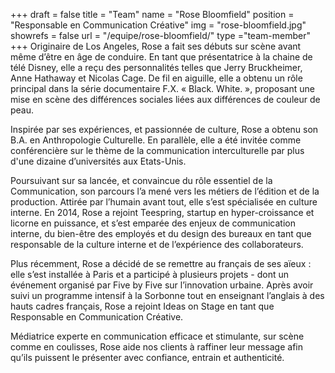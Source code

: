 +++
draft		= false
title		= "Team"
name		= "Rose Bloomfield"
position 	= "Responsable en Communication Créative"
img			= "rose-bloomfield.jpg"
showrefs	= false
url			= "/equipe/rose-bloomfield/"
type		="team-member"
+++
Originaire de Los Angeles, Rose a fait ses débuts sur scène avant même d’être en âge de conduire. En tant que présentatrice à la chaine de télé Disney, elle a reçu des personnalités telles que Jerry Bruckheimer, Anne Hathaway et Nicolas Cage. De fil en aiguille, elle a obtenu un rôle principal dans la série documentaire F.X. « Black. White. », proposant une mise en scène des différences sociales liées aux différences de couleur de peau. 

Inspirée par ses expériences, et passionnée de culture, Rose a obtenu son B.A. en Anthropologie Culturelle. En parallèle, elle a été invitée comme conférencière sur le thème de la communication interculturelle par plus d'une dizaine d’universités aux Etats-Unis.

Poursuivant sur sa lancée, et convaincue du rôle essentiel de la Communication, son parcours l’a mené vers les métiers de l’édition et de la production. Attirée par l’humain avant tout, elle s’est spécialisée en culture interne. En 2014, Rose a rejoint Teespring, startup en hyper-croissance et licorne en puissance, et s’est emparée des enjeux de communication interne, du bien-être des employés et du design des bureaux en tant que responsable de la culture interne et de l’expérience des collaborateurs. 

Plus récemment, Rose a décidé de se remettre au français de ses aïeux : elle s’est installée à Paris et a participé à plusieurs projets - dont un événement organisé par Five by Five sur l’innovation urbaine. Après avoir suivi un programme intensif à la Sorbonne tout en enseignant l’anglais à des hauts cadres français, Rose a rejoint Ideas on Stage en tant que Responsable en Communication Créative. 

Médiatrice experte en communication efficace et stimulante, sur scène comme en coulisses, Rose aide nos clients à raffiner leur message afin qu’ils puissent le présenter avec confiance, entrain et authenticité.
